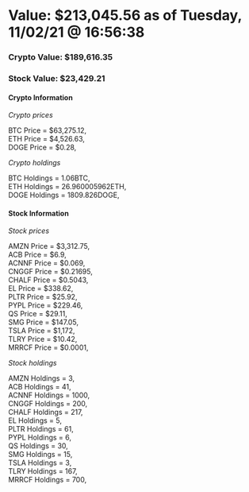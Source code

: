 # Value: $213,045.56 as of Tuesday, 11/02/21 @ 16:56:38 

### Crypto Value: $189,616.35

### Stock Value: $23,429.21

#### Crypto Information 
*Crypto prices* 

BTC Price = $63,275.12,  
ETH Price = $4,526.63,  
DOGE Price = $0.28,  


*Crypto holdings* 

BTC Holdings = 1.06BTC,  
ETH Holdings = 26.960005962ETH,  
DOGE Holdings = 1809.826DOGE,  


#### Stock Information 

*Stock prices* 

AMZN Price = $3,312.75,  
ACB Price = $6.9,  
ACNNF Price = $0.069,  
CNGGF Price = $0.21695,  
CHALF Price = $0.5043,  
EL Price = $338.62,  
PLTR Price = $25.92,  
PYPL Price = $229.46,  
QS Price = $29.11,  
SMG Price = $147.05,  
TSLA Price = $1,172,  
TLRY Price = $10.42,  
MRRCF Price = $0.0001,  


*Stock holdings* 

AMZN Holdings = 3,  
ACB Holdings = 41,  
ACNNF Holdings = 1000,  
CNGGF Holdings = 200,  
CHALF Holdings = 217,  
EL Holdings = 5,  
PLTR Holdings = 61,  
PYPL Holdings = 6,  
QS Holdings = 30,  
SMG Holdings = 15,  
TSLA Holdings = 3,  
TLRY Holdings = 167,  
MRRCF Holdings = 700,  


